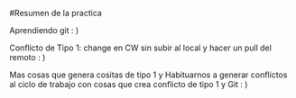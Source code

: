 #Resumen de la practica

Aprendiendo git   : )

Conflicto de Tipo 1: change en CW sin subir al local y hacer un pull del remoto : )

Mas cosas que genera cositas de tipo 1 y Habituarnos a generar conflictos al ciclo de trabajo con cosas que crea conflicto de tipo 1 y Git : )
